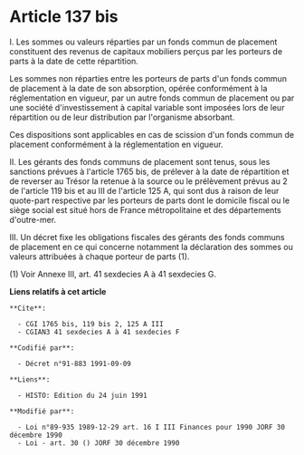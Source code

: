 # Article 137 bis

I. Les sommes ou valeurs réparties par un fonds commun de placement constituent des revenus de capitaux mobiliers perçus par
les porteurs de parts à la date de cette répartition.

Les sommes non réparties entre les porteurs de parts d'un fonds commun de placement à la date de son absorption, opérée
conformément à la réglementation en vigueur, par un autre fonds commun de placement ou par une société d'investissement à
capital variable sont imposées lors de leur répartition ou de leur distribution par l'organisme absorbant.

Ces dispositions sont applicables en cas de scission d'un fonds commun de placement conformément à la réglementation en
vigueur.

II. Les gérants des fonds communs de placement sont tenus, sous les sanctions prévues à l'article 1765 bis, de prélever à la
date de répartition et de reverser au Trésor la retenue à la source ou le prélèvement prévus au 2 de l'article 119 bis et au
III de l'article 125 A, qui sont dus à raison de leur quote-part respective par les porteurs de parts dont le domicile fiscal
ou le siège social est situé hors de France métropolitaine et des départements d'outre-mer.

III. Un décret fixe les obligations fiscales des gérants des fonds communs de placement en ce qui concerne notamment la
déclaration des sommes ou valeurs attribuées à chaque porteur de parts (1).

(1) Voir Annexe III, art. 41 sexdecies A à 41 sexdecies G.

**Liens relatifs à cet article**

	**Cite**:

	  - CGI 1765 bis, 119 bis 2, 125 A III
	  - CGIAN3 41 sexdecies A à 41 sexdecies F

	**Codifié par**:

	  - Décret n°91-883 1991-09-09

	**Liens**:

	  - HISTO: Edition du 24 juin 1991

	**Modifié par**:

	  - Loi n°89-935 1989-12-29 art. 16 I III Finances pour 1990 JORF 30 décembre 1990
	  - Loi - art. 30 () JORF 30 décembre 1990
